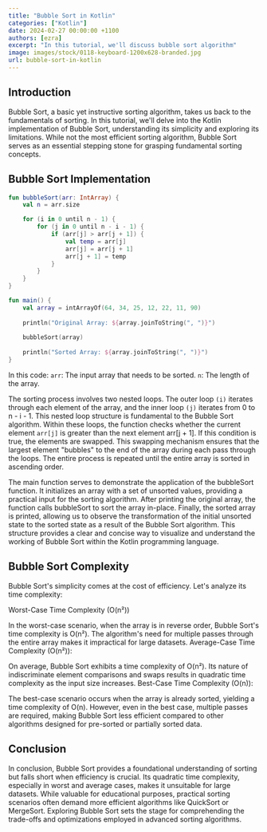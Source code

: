 ```yaml
---
title: "Bubble Sort in Kotlin"
categories: ["Kotlin"]
date: 2024-02-27 00:00:00 +1100 
authors: [ezra]
excerpt: "In this tutorial, we'll discuss bubble sort algorithm"
image: images/stock/0118-keyboard-1200x628-branded.jpg
url: bubble-sort-in-kotlin
---
```



## Introduction

Bubble Sort, a basic yet instructive sorting algorithm, takes us back to the fundamentals of sorting. In this tutorial, we'll delve into the Kotlin implementation of Bubble Sort, understanding its simplicity and exploring its limitations. While not the most efficient sorting algorithm, Bubble Sort serves as an essential stepping stone for grasping fundamental sorting concepts.

## Bubble Sort Implementation

```kotlin
fun bubbleSort(arr: IntArray) {
    val n = arr.size

    for (i in 0 until n - 1) {
        for (j in 0 until n - i - 1) {
            if (arr[j] > arr[j + 1]) {
                val temp = arr[j]
                arr[j] = arr[j + 1]
                arr[j + 1] = temp
            }
        }
    }
}

fun main() {
    val array = intArrayOf(64, 34, 25, 12, 22, 11, 90)
    
    println("Original Array: ${array.joinToString(", ")}")
    
    bubbleSort(array)
    
    println("Sorted Array: ${array.joinToString(", ")}")
}
```

In this code:
`arr`: The input array that needs to be sorted.
`n`: The length of the array.

The sorting process involves two nested loops. The outer loop `(i)` iterates through each element of the array, and the inner loop `(j)` iterates from 0 to n - i - 1. This nested loop structure is fundamental to the Bubble Sort algorithm. Within these loops, the function checks whether the current element `arr[j]` is greater than the next element arr[j + 1]. If this condition is true, the elements are swapped. This swapping mechanism ensures that the largest element "bubbles" to the end of the array during each pass through the loops. The entire process is repeated until the entire array is sorted in ascending order.

The main function serves to demonstrate the application of the bubbleSort function. It initializes an array with a set of unsorted values, providing a practical input for the sorting algorithm. After printing the original array, the function calls bubbleSort to sort the array in-place. Finally, the sorted array is printed, allowing us to observe the transformation of the initial unsorted state to the sorted state as a result of the Bubble Sort algorithm. This structure provides a clear and concise way to visualize and understand the working of Bubble Sort within the Kotlin programming language.

## Bubble Sort Complexity

Bubble Sort's simplicity comes at the cost of efficiency. Let's analyze its time complexity:

Worst-Case Time Complexity (O(n²))

In the worst-case scenario, when the array is in reverse order, Bubble Sort's time complexity is O(n²). The algorithm's need for multiple passes through the entire array makes it impractical for large datasets.
Average-Case Time Complexity (O(n²)):

On average, Bubble Sort exhibits a time complexity of O(n²). Its nature of indiscriminate element comparisons and swaps results in quadratic time complexity as the input size increases.
Best-Case Time Complexity (O(n)):

The best-case scenario occurs when the array is already sorted, yielding a time complexity of O(n). However, even in the best case, multiple passes are required, making Bubble Sort less efficient compared to other algorithms designed for pre-sorted or partially sorted data.

## Conclusion

In conclusion, Bubble Sort provides a foundational understanding of sorting but falls short when efficiency is crucial. Its quadratic time complexity, especially in worst and average cases, makes it unsuitable for large datasets. While valuable for educational purposes, practical sorting scenarios often demand more efficient algorithms like QuickSort or MergeSort. Exploring Bubble Sort sets the stage for comprehending the trade-offs and optimizations employed in advanced sorting algorithms.
